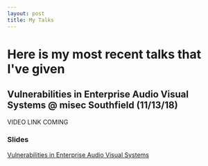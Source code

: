 ```yaml
---
layout: post
title: My Talks
---
```


# Here is my most recent talks that I've given

## Vulnerabilities in Enterprise Audio Visual Systems @ misec Southfield (11/13/18)

VIDEO LINK COMING

### Slides
[Vulnerabilities in Enterprise Audio Visual Systems](https://github.com/AnthonyTippy/Documents/blob/master/1.0%20-%20Vulnerabilities%20in%20Enterprise%20Conferencing%20Solutions%20.pdf)


